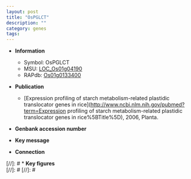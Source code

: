 ```yaml
---
layout: post
title: "OsPGLCT"
description: ""
category: genes
tags: 
---
```


* **Information**  
    + Symbol: OsPGLCT  
    + MSU: [LOC_Os01g04190](http://rice.plantbiology.msu.edu/cgi-bin/ORF_infopage.cgi?orf=LOC_Os01g04190)  
    + RAPdb: [Os01g0133400](http://rapdb.dna.affrc.go.jp/viewer/gbrowse_details/irgsp1?name=Os01g0133400)  

* **Publication**  
    + [Expression profiling of starch metabolism-related plastidic translocator genes in rice](http://www.ncbi.nlm.nih.gov/pubmed?term=Expression profiling of starch metabolism-related plastidic translocator genes in rice%5BTitle%5D), 2006, Planta.

* **Genbank accession number**  

* **Key message**  

* **Connection**  

[//]: # * **Key figures**  
[//]: # 
[//]: # 
